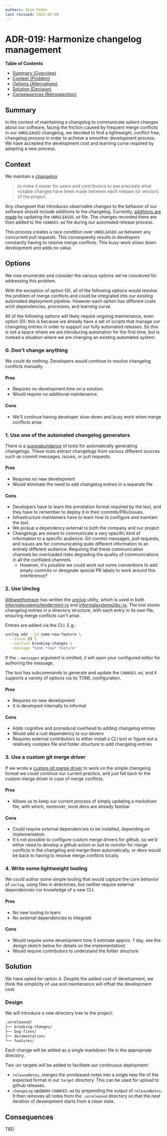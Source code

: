 ```yaml
---
authors: Shon Feder
last revised: 2022-05-06
---
```


# ADR-019: Harmonize changelog management

**Table of Contents**

- [Summary (Overview)](#summary)
- [Context (Problem)](#context)
- [Options (Alternatives)](#options)
- [Solution (Decision)](#solution)
- [Consequences (Retrospection)](#consequences)

## Summary

In the context of maintaining a changelog to communicate salient changes about
our software, facing the friction caused by frequent merge conflicts in our
`UNRELEASED` changelog, we decided to find a lightweight, conflict free,
changelog process in order to achieve a smoother development process. We have
accepted the development cost and learning curve required by adopting a new
process.

## Context

We maintain a [changelog](https://keepachangelog.com/en/1.0.0/)

> to make it easier for users and contributors to see precisely what notable
> changes have been made between each release (or version) of the project.

Any changeset that introduces observable changes to the behavior of our software
should include additions to the changelog.  Currently, [additions are made](https://github.com/informalsystems/apalache/blob/60e6a14d451cb67c93dfd29cffd0cc0eb9d7922d/CONTRIBUTING.md#changelog) by
updating the `UNRELEASED.md` file. The changes recorded there are then added to
the `CHANGES.md` file during our automated release process.

This process creates a race condition over `UNRELEASED.md` between any
concurrent pull requests. This consequently results in developers constantly
having to resolve merge conflicts. This busy-work slows down development and
adds no value.

## Options

We now enumerate and consider the various options we've conceived for addressing
this problem.

With the exception of option (0), all of the following options would resolve the
problem of merge conflicts and could be integrated into our existing automated
deployment pipeline.  However each option has different costs w/r/t
dependencies, processes, and learning curve.

All of the following options will likely require ongoing maintenance, even
option (0): this is because we already have a set of scripts that manage our
changelog entries in order to support our fully automated releases. So this is
not a space where we are introducing automation for the first time, but is
instead a situation where we are changing an existing automated system.

### 0. Don't change anything

We could do nothing. Developers would continue to resolve changelog conflicts manually.

#### Pros

- Requires no development time on a solution.
- Would require no additional maintenance.

#### Cons

- We'll continue having developer slow-down and busy work when merge conflicts arise.

### 1. Use one of the automated changelog generators

There is a [superabundance](https://github.com/search?q=changelog+auto) of tools
for automatically generating changelogs. These tools extract changelogs from
various different sources such as commit messages, issues, or pull requests.
    
#### Pros

- Requires no new development
- Would eliminate the need to add changelog entries in a separate file

#### Cons

- Developers have to learn the annotation format required by the tool, and they
  have to remember to deploy it in their commits/PRs/issues.
- Infrastructure maintainers have to learn how to configure and maintain the tool.
- We pickup a dependency external to both the company and our project
- Changelogs are meant to communicate a very specific kind of information to a
  specific audience. Git commit messages, pull requests, and issues are for
  communicating quite different information to an entirely different audience.
  Requiring that these communication channels be overloaded risks degrading the
  quality of communications in all the conflated channels.
  - However, it's possible we could work out some conventions to add empty
    commits or designate special PR labels to work around this interference?


### 2. Use Unclog

[@thanethomson](https://github.com/thanethomson) has written the [unclog][] utility, which is used in both
[informalsystems/tendermint-rs][] and [informalsystems/ibc-rs][]. The tool
stores changelog entries in a directory structure, with each entry in its own
file, ensuring merge conflicts can't arise. 

Entries are added via the CLI. E.g.:

```sh
unclog add --id some-new-feature \
  --issue 23 \
  --section breaking-changes \
  --message "Some *new* feature"
```

If the `--messages` argument is omitted, it will open your configured editor for
authoring the message.

The tool has subcommands to generate and update the `CHANGES.md`, and it supports
a variety of options via its TOML configuration.

[unclog]: https://github.com/informalsystems/unclog
[informalsystems/tendermint-rs]: https://github.com/informalsystems/tendermint-rs
[informalsystems/ibc-rs]: https://github.com/informalsystems/ibc-rs

#### Pros

- Requires no new development
- It is developed internally to informal

#### Cons

- Adds cognitive and procedural overhead to adding changelog entries
- Would add a rust dependency to our devenv
- Requires external contributors to either install a CLI tool or figure out a
  relatively complex file and folder structure to add changelog entries

### 3. Use a custom git merge driver

If we wrote a [custom git merge driver](https://git-scm.com/docs/gitattributes#_defining_a_custom_merge_driver) to work on the simple changelog format we
could continue our current practice, and just fall back to the custom merge
driver in case of merge conflicts.

#### Pros

- Allows us to keep our current process of simply updating a markdown file,
  with which, moreover, most devs are already familiar

#### Cons

- Could require external dependencies to be installed, depending on
  implementation.
- It's not possible to configure custom merge drivers for github, so we'd either
  need to develop a github action or bot to monitor for merge conflicts in the
  changelog and merge them automatically, or devs would be back to having to
  resolve merge conflicts locally.

### 4. Write some lightweight tooling

We could author some simple tooling that would capture the core behavior of
`unclog`, using files in directories, but neither require external dependencies
nor knowledge of a new CLI.

#### Pros

- No new tooling to learn
- No external dependencies to integrate

#### Cons

- Would require some development time (I estimate approx. 1 day, see the design
  sketch below for details on the implementation)
- Would require contributors to understand the folder structure

## Solution

We have opted for option 4. Despite the added cost of development, we think the
simplicity of use and maintenance will offset the development cost.

### Design

We will introduce a new directory tree to the project:

```sh
.unreleased/
├── breaking-changes/
├── bug-fixes/
├── documentation/
└── features/
```

Each change will be added as a single markdown file in the appropriate
directory.

Two `sbt` targets will be added to facilitate our continuous deployment:

- `releaseNotes`, merges the unreleased notes into a single new file of the expected format in our `target` directory. This can be used for upload to github releases.
- `changeLog` updates `CHANGES.md` by prepending the output of `releaseNotes`. It then removes all notes
  from the `.unreleased` directory so that the next iteration of development starts from a clean slate.

## Consequences

TBD
<!-- Records the results of the decision over the long term.
     Did it work, not work, was changed, upgraded, etc.
-->
